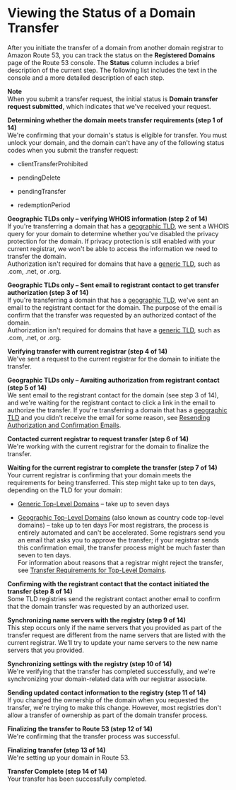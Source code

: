 # Viewing the Status of a Domain Transfer<a name="domain-transfer-to-route-53-status"></a>

After you initiate the transfer of a domain from another domain registrar to Amazon Route 53, you can track the status on the **Registered Domains** page of the Route 53 console\. The **Status** column includes a brief description of the current step\. The following list includes the text in the console and a more detailed description of each step\.

**Note**  
When you submit a transfer request, the initial status is **Domain transfer request submitted**, which indicates that we've received your request\.

**Determining whether the domain meets transfer requirements \(step 1 of 14\)**  
We're confirming that your domain's status is eligible for transfer\. You must unlock your domain, and the domain can't have any of the following status codes when you submit the transfer request:   

+ clientTransferProhibited

+ pendingDelete

+ pendingTransfer

+ redemptionPeriod

**Geographic TLDs only – verifying WHOIS information \(step 2 of 14\)**  
If you're transferring a domain that has a [geographic TLD](http://docs.aws.amazon.com/Route53/latest/DeveloperGuide/registrar-tld-list.html#registrar-tld-list-geographic), we sent a WHOIS query for your domain to determine whether you've disabled the privacy protection for the domain\. If privacy protection is still enabled with your current registrar, we won't be able to access the information we need to transfer the domain\.  
Authorization isn't required for domains that have a [generic TLD](http://docs.aws.amazon.com/Route53/latest/DeveloperGuide/registrar-tld-list.html#registrar-tld-list-generic), such as \.com, \.net, or \.org\.

**Geographic TLDs only – Sent email to registrant contact to get transfer authorization \(step 3 of 14\)**  
If you're transferring a domain that has a [geographic TLD](http://docs.aws.amazon.com/Route53/latest/DeveloperGuide/registrar-tld-list.html#registrar-tld-list-geographic), we've sent an email to the registrant contact for the domain\. The purpose of the email is confirm that the transfer was requested by an authorized contact of the domain\.  
Authorization isn't required for domains that have a [generic TLD](http://docs.aws.amazon.com/Route53/latest/DeveloperGuide/registrar-tld-list.html#registrar-tld-list-generic), such as \.com, \.net, or \.org\.

**Verifying transfer with current registrar \(step 4 of 14\)**  
We've sent a request to the current registrar for the domain to initiate the transfer\.

**Geographic TLDs only – Awaiting authorization from registrant contact \(step 5 of 14\)**  
We sent email to the registrant contact for the domain \(see step 3 of 14\), and we're waiting for the registrant contact to click a link in the email to authorize the transfer\. If you're transferring a domain that has a [geographic TLD](http://docs.aws.amazon.com/Route53/latest/DeveloperGuide/registrar-tld-list.html#registrar-tld-list-geographic) and you didn't receive the email for some reason, see [Resending Authorization and Confirmation Emails](domain-click-email-link.md)\.

**Contacted current registrar to request transfer \(step 6 of 14\)**  
We're working with the current registrar for the domain to finalize the transfer\.

**Waiting for the current registrar to complete the transfer \(step 7 of 14\)**  
Your current registrar is confirming that your domain meets the requirements for being transferred\. This step might take up to ten days, depending on the TLD for your domain:  

+ [Generic Top\-Level Domains](registrar-tld-list.md#registrar-tld-list-generic) – take up to seven days

+ [Geographic Top\-Level Domains](registrar-tld-list.md#registrar-tld-list-geographic) \(also known as country code top\-level domains\) – take up to ten days
For most registrars, the process is entirely automated and can't be accelerated\. Some registrars send you an email that asks you to approve the transfer; if your registrar sends this confirmation email, the transfer process might be much faster than seven to ten days\.  
For information about reasons that a registrar might reject the transfer, see [Transfer Requirements for Top\-Level Domains](domain-transfer-to-route-53.md#domain-transfer-to-route-53-requirements)\.

**Confirming with the registrant contact that the contact initiated the transfer \(step 8 of 14\)**  
Some TLD registries send the registrant contact another email to confirm that the domain transfer was requested by an authorized user\.

**Synchronizing name servers with the registry \(step 9 of 14\)**  
This step occurs only if the name servers that you provided as part of the transfer request are different from the name servers that are listed with the current registrar\. We'll try to update your name servers to the new name servers that you provided\.

**Synchronizing settings with the registry \(step 10 of 14\)**  
We're verifying that the transfer has completed successfully, and we're synchronizing your domain\-related data with our registrar associate\.

**Sending updated contact information to the registry \(step 11 of 14\)**  
If you changed the ownership of the domain when you requested the transfer, we're trying to make this change\. However, most registries don't allow a transfer of ownership as part of the domain transfer process\.

**Finalizing the transfer to Route 53 \(step 12 of 14\)**  
We're confirming that the transfer process was successful\.

**Finalizing transfer \(step 13 of 14\)**  
We're setting up your domain in Route 53\.

**Transfer Complete \(step 14 of 14\)**  
Your transfer has been successfully completed\.